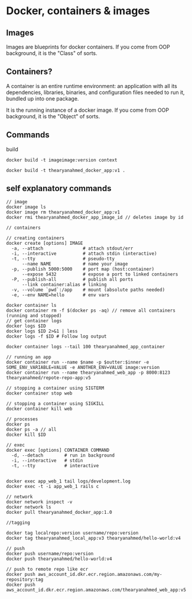 # Docker, containers & images

## Images
Images are blueprints for docker containers. If you come from OOP background, it is the "Class" of sorts.

## Containers?
A container is an entire runtime environment: an application with all its dependencies, libraries, binaries, and configuration files needed to run it, bundled up into one package.

It is the running instance of a docker image. If you come from OOP background, it is the "Object" of sorts.

## Commands 
build 
```
docker build -t imageimage:version context

docker build -t thearyanahmed_docker_app:v1 .
```

## self explanatory commands 
```
// image
docker image ls
docker image rm thearyanahmed_docker_app:v1
docker rmi thearyanahmed_docker_app_image_id // deletes image by id

// containers 

// creating containers
docker create [options] IMAGE
  -a, --attach               # attach stdout/err
  -i, --interactive          # attach stdin (interactive)
  -t, --tty                  # pseudo-tty
      --name NAME            # name your image
  -p, --publish 5000:5000    # port map (host:container)
      --expose 5432          # expose a port to linked containers
  -P, --publish-all          # publish all ports
      --link container:alias # linking
  -v, --volume `pwd`:/app    # mount (absolute paths needed)
  -e, --env NAME=hello       # env vars

docker container ls
docker container rm -f $(docker ps -aq) // remove all containers (running and stopped)
// get container logs
docker logs $ID
docker logs $ID 2>&1 | less
docker logs -f $ID # Follow log output

docker container logs --tail 100 thearyanahmed_app_container

// running an app
docker container run --name $name -p $outter:$inner -e SOME_ENV_VARIABLE=VALUE -e ANOTHER_ENV=VALUE image:version
docker container run --name thearyanahmed_web_app -p 8000:8123 thearyanahmed/repote-repo-app:v5

// stopping a container using SIGTERM
docker container stop web 

// stopping a container using SIGKILL
docker container kill web 

// processes
docker ps 
docker ps -a // all 
docker kill $ID

// exec 
docker exec [options] CONTAINER COMMAND
  -d, --detach        # run in background
  -i, --interactive   # stdin
  -t, --tty           # interactive


docker exec app_web_1 tail logs/development.log
docker exec -t -i app_web_1 rails c

// network
docker network inspect -v
docker network ls
docker pull thearyanahmed_docker_app:1.0

//tagging 

docker tag localrepo:version username/repo:version
docker tag thearyanahmed_local_app:v3 thearyanahmed/hello-world:v4

// push 
docker push username/repo:version
docker push thearyanahmed/hello-world:v4

// push to remote repo like ecr
docker push aws_account_id.dkr.ecr.region.amazonaws.com/my-repository:tag
docker push aws_account_id.dkr.ecr.region.amazonaws.com/thearyanahmed_web_app:v5
```